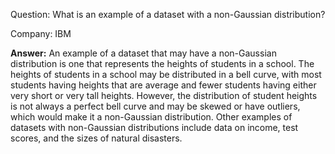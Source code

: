 Question: What is an example of a dataset with a non-Gaussian distribution?


Company: IBM

**Answer:**
An example of a dataset that may have a non-Gaussian distribution is one that represents the heights of students in a school. The heights of students in a school may be distributed in a bell curve, with most students having heights that are average and fewer students having either very short or very tall heights. However, the distribution of student heights is not always a perfect bell curve and may be skewed or have outliers, which would make it a non-Gaussian distribution. Other examples of datasets with non-Gaussian distributions include data on income, test scores, and the sizes of natural disasters.
